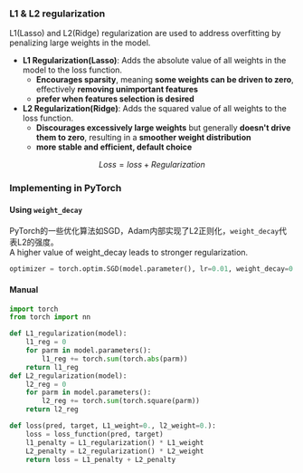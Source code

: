 ### L1 & L2 regularization
L1(Lasso) and L2(Ridge) regularization are used to address overfitting by penalizing large weights in the model.  
- **L1 Regularization(Lasso)**: Adds the absolute value of all weights in the model to the loss function.
	- **Encourages sparsity**, meaning **some weights can be driven to zero**, effectively **removing unimportant features**
	- **prefer when features selection is desired**
- **L2 Regularization(Ridge)**: Adds the squared value of all weights to the loss function. 
	- **Discourages excessively large weights** but generally **doesn't drive them to zero**, resulting in a **smoother weight distribution**
	- **more stable and efficient, default choice**

$$Loss = loss + Regularization$$
### Implementing in PyTorch
#### Using `weight_decay` 
PyTorch的一些优化算法如SGD，Adam内部实现了L2正则化，`weight_decay`代表L2的强度。  
A higher value of weight_decay leads to stronger regularization.
```python
optimizer = torch.optim.SGD(model.parameter(), lr=0.01, weight_decay=0.001)
```
#### Manual

```python
import torch
from torch import nn

def L1_regularization(model):
	l1_reg = 0
	for parm in model.parameters():
		l1_reg += torch.sum(torch.abs(parm))
	return l1_reg
def L2_regularization(model):
	l2_reg = 0
	for parm in model.parameters():
		l2_reg += torch.sum(torch.square(parm))
	return l2_reg

def loss(pred, target, L1_weight=0., l2_weight=0.):
	loss = loss_function(pred, target)
	l1_penalty = L1_regularization() * L1_weight
	L2_penalty = L2_regularization() * L2_weight
	return loss = L1_penalty + L2_penalty
```

